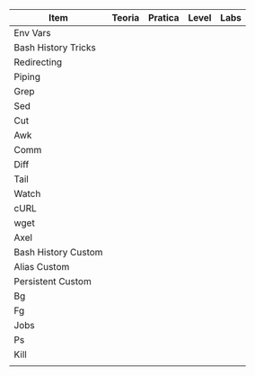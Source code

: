 | Item                | Teoria | Pratica | Level | Labs |
| ------------------- | ------ | ------- | ----- | ---- |
| Env Vars            |        |         |       |      |
| Bash History Tricks |        |         |       |      |
| Redirecting         |        |         |       |      |
| Piping              |        |         |       |      |
| Grep                |        |         |       |      |
| Sed                 |        |         |       |      |
| Cut                 |        |         |       |      |
| Awk                 |        |         |       |      |
| Comm                |        |         |       |      |
| Diff                |        |         |       |      |
| Tail                |        |         |       |      |
| Watch               |        |         |       |      |
| cURL                |        |         |       |      |
| wget                |        |         |       |      |
| Axel                |        |         |       |      |
| Bash History Custom |        |         |       |      |
| Alias Custom        |        |         |       |      |
| Persistent Custom   |        |         |       |      |
| Bg                  |        |         |       |      |
| Fg                  |        |         |       |      |
| Jobs                |        |         |       |      |
| Ps                  |        |         |       |      |
| Kill                |        |         |       |      |
|                     |        |         |       |      |
